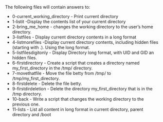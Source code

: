 The following files will contain answers to:
 - 0-current_working_directory - Print current directory
 - 1-listit -Display the contents list of your current directory
 - 2-bring_me_home - changes the working directory to the user’s home directory.
 - 3-listfiles - Display current directory contents in a long format
 - 4-listmorefiles -Display current directory contents, including hidden files (starting with .). Using the long format.
 - 5-listfilesdigitonly - Display Directory long format, with UID and GID an hidden files.
 - 6-firstdirectory - Create a script that creates a directory named my_first_directory in the /tmp/ directory.
 - 7-movethatfile - Move the file betty from /tmp/ to /tmp/my_first_directory.
 - 8-firstdelete - Delete the file betty.
 - 9-firstdirdeletion - Delete the directory my_first_directory that is in the /tmp directory.
 - 10-back - Write a script that changes the working directory to the previous one.
 - 11-lists - List all content in long format in current directory, parent directory and /boot
